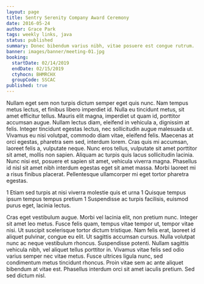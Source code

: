 ```yaml
---
layout: page
title: Sentry Serenity Company Award Ceremony
date: 2016-05-24
author: Grace Park
tags: weekly links, java
status: published
summary: Donec bibendum varius nibh, vitae posuere est congue rutrum.
banner: images/banner/meeting-01.jpg
booking:
  startDate: 02/14/2019
  endDate: 02/15/2019
  ctyhocn: BHMRCHX
  groupCode: SSCAC
published: true
---
```

Nullam eget sem non turpis dictum semper eget quis nunc. Nam tempus metus lectus, et finibus libero imperdiet id. Nulla eu tincidunt metus, sit amet efficitur tellus. Mauris elit magna, imperdiet ut quam id, porttitor accumsan augue. Nullam lectus diam, eleifend in vehicula a, dignissim at felis. Integer tincidunt egestas lectus, nec sollicitudin augue malesuada ut. Vivamus eu nisi volutpat, commodo diam vitae, eleifend felis. Maecenas at orci egestas, pharetra sem sed, interdum lorem. Cras quis mi accumsan, laoreet felis a, vulputate neque. Nunc eros tellus, vulputate sit amet porttitor sit amet, mollis non sapien. Aliquam ac turpis quis lacus sollicitudin lacinia. Nunc nisi est, posuere et sapien sit amet, vehicula viverra magna. Phasellus id nisl sit amet nibh interdum egestas eget sit amet massa. Morbi laoreet mi a risus finibus placerat. Pellentesque ullamcorper mi eget tortor pharetra egestas.

1 Etiam sed turpis at nisi viverra molestie quis et urna
1 Quisque tempus ipsum tempus tempus pretium
1 Suspendisse ac turpis facilisis, euismod purus eget, lacinia lectus.

Cras eget vestibulum augue. Morbi vel lacinia elit, non pretium nunc. Integer sit amet leo metus. Fusce felis quam, tempus vitae tempor ut, tempor vitae nisi. Ut suscipit scelerisque tortor dictum tristique. Nam felis erat, laoreet id aliquet pulvinar, congue eu elit. Ut sagittis accumsan cursus. Nulla volutpat nunc ac neque vestibulum rhoncus. Suspendisse potenti. Nullam sagittis vehicula nibh, vel aliquet tellus porttitor in. Vivamus vitae felis sed odio varius semper nec vitae metus. Fusce ultrices ligula nunc, sed condimentum metus tincidunt rhoncus. Proin vitae sem ac ante aliquet bibendum at vitae est. Phasellus interdum orci sit amet iaculis pretium. Sed sed dictum nisl.
